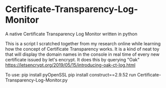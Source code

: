 # Certificate-Transparency-Log-Monitor
A native Certificate Transparency Log Monitor written in python

This is a script I scratched together from my research online while learning how the concept of Certificate Transparency works.
It is a kind of neat toy that will display the domain names in the console in real time of every new certificate issued by let's encrypt.
It does this by querying "Oak" https://letsencrypt.org/2019/05/15/introducing-oak-ct-log.html

To use:
pip install pyOpenSSL
pip install construct==2.9.52
run Certificate-Transparency-Log-Monitor.py
